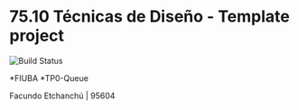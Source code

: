 # 75.10 Técnicas de Diseño - Template project
 ![Build Status](https://travis-ci.org/FacuEt/TP0-95604-Queue.svg?branch=master) 

*FIUBA
*TP0-Queue

Facundo Etchanchú | 95604

